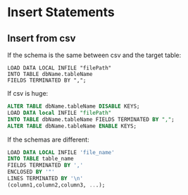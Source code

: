 # Insert Statements

## Insert from csv

If the schema is the same between csv and the target table:
```mysql
LOAD DATA LOCAL INFILE "filePath" 
INTO TABLE dbName.tableName 
FIELDS TERMINATED BY ",";
```

If csv is huge:
```sql
ALTER TABLE dbName.tableName DISABLE KEYS;
LOAD DATA local INFILE "filePath" 
INTO TABLE dbName.tableName FIELDS TERMINATED BY ",";
ALTER TABLE dbName.tableName ENABLE KEYS;
```

If the schemas are different:
```sql
LOAD DATA LOCAL INFILE 'file_name'
INTO TABLE table_name
FIELDS TERMINATED BY ','
ENCLOSED BY '"'
LINES TERMINATED BY '\n'
(column1,column2,column3, ...);
```
